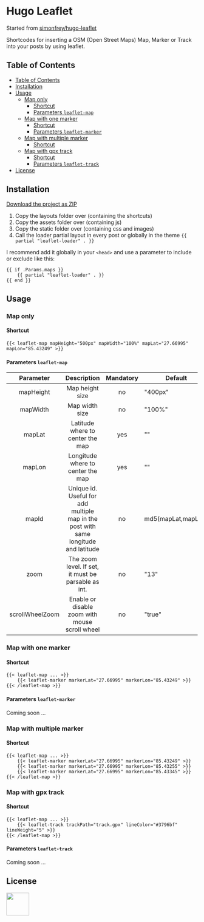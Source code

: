 # Hugo Leaflet

Started from [simonfrey/hugo-leaflet](https://github.com/simonfrey/hugo-leaflet)

Shortcodes for inserting a OSM (Open Street Maps) Map, Marker or Track into your posts by using leaflet.

## Table of Contents

- [Table of Contents](#table-of-contents)
- [Installation](#installation)
- [Usage](#usage)
    - [Map only](#map-only)
        - [Shortcut](#shortcut)
        - [Parameters `leaflet-map`](#parameters-leaflet-map)
    - [Map with one marker](#map-with-one-marker)
        - [Shortcut](#shortcut-1)
        - [Parameters `leaflet-marker`](#parameters-leaflet-marker)
    - [Map with multiple marker](#map-with-multiple-marker)
        - [Shortcut](#shortcut-2)
    - [Map with gpx track](#map-with-gpx-track)
        - [Shortcut](#shortcut-3)
        - [Parameters `leaflet-track`](#parameters-leaflet-track)
- [License](#license)

## Installation

[Download the project as ZIP](https://github.com/altrdev/hugo-leaflet/archive/master.zip)

1. Copy the layouts folder over (containing the shortcuts)
2. Copy the assets folder over (containing js)
3. Copy the static folder over (containing css and images)
4. Call the loader partial layout in every post or globally in the theme `{{ partial "leaflet-loader" . }}`

I recommend add it globally in your `<head>` and use a parameter to include or exclude like this:

```
{{ if .Params.maps }}
    {{ partial "leaflet-loader" . }}
{{ end }}
```

## Usage

### Map only

#### Shortcut
```
{{< leaflet-map mapHeight="500px" mapWidth="100%" mapLat="27.66995" mapLon="85.43249" >}}
```

#### Parameters `leaflet-map`

|    **Parameter**    |                                       **Description**                                       | **Mandatory** | **Default**            |        **Example**      |
|:-------------------:|:-------------------------------------------------------------------------------------------:|:-------------:|------------------------|:-----------------------:|
| mapHeight           | Map height size                                                                             |       no      |         "400px"        |        `"200px"`        |
| mapWidth            | Map width size                                                                              |       no      |         "100%"         |    `"50px" or "50%"`    |
| mapLat              | Latitude where to center the map                                                            |      yes      |           ""           |      `"27.66995"`       |
| mapLon              | Longitude where to center the map                                                           |      yes      |           ""           |      `"85.43249"`       |
| mapId               | Unique id. Useful for add multiple map in the post with same longitude and latitude         |       no      |   md5(mapLat,mapLon)   |     `"myLocation"`      |
| zoom                | The zoom level. If set, it must be parsable as int.                                         |       no      |          "13"          |          `"7"`          |
| scrollWheelZoom     | Enable or disable zoom with mouse scroll wheel                                              |       no      |         "true"         |   `"true" or "false"`   |


### Map with one marker

#### Shortcut
```
{{< leaflet-map ... >}}
    {{< leaflet-marker markerLat="27.66995" markerLon="85.43249" >}}
{{< /leaflet-map >}}
```

#### Parameters `leaflet-marker`

Coming soon ...

### Map with multiple marker

#### Shortcut

```
{{< leaflet-map ... >}}
    {{< leaflet-marker markerLat="27.66995" markerLon="85.43249" >}}
    {{< leaflet-marker markerLat="27.66995" markerLon="85.43255" >}}
    {{< leaflet-marker markerLat="27.66995" markerLon="85.43345" >}}
{{< /leaflet-map >}}
```

### Map with gpx track

#### Shortcut
```
{{< leaflet-map ... >}}
    {{< leaflet-track trackPath="track.gpx" lineColor="#3796bf" lineWeight="5" >}}
{{< /leaflet-map >}}
```

#### Parameters `leaflet-track`

Coming soon ...

## License
<p>
  <a href="./LICENSE"><img src="https://upload.wikimedia.org/wikipedia/commons/thumb/0/0c/MIT_logo.svg/642px-MIT_logo.svg.png" height="60px"></a>
</p>
